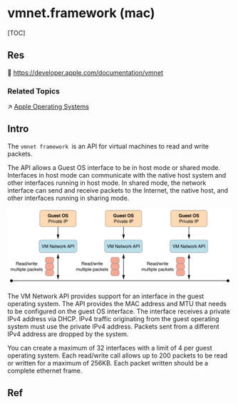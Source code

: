 # vmnet.framework (mac)

[TOC]



## Res
📂 https://developer.apple.com/documentation/vmnet


### Related Topics
↗ [Apple Operating Systems](../../../../../🥷🏼%20Operating%20System%20(Engineering%20Part)/Apple%20Operating%20Systems/Apple%20Operating%20Systems.md)



## Intro
The `vmnet framework `is an API for virtual machines to read and write packets.

The API allows a Guest OS interface to be in host mode or shared mode. Interfaces in host mode can communicate with the native host system and other interfaces running in host mode. In shared mode, the network interface can send and receive packets to the Internet, the native host, and other interfaces running in sharing mode.

![](../../../../../../../Assets/Pics/Pasted%20image%2020240321143939.png)

The VM Network API provides support for an interface in the guest operating system. The API provides the MAC address and MTU that needs to be configured on the guest OS interface. The interface receives a private IPv4 address via DHCP. IPv4 traffic originating from the guest operating system must use the private IPv4 address. Packets sent from a different IPv4 address are dropped by the system.

You can create a maximum of 32 interfaces with a limit of 4 per guest operating system. Each read/write call allows up to 200 packets to be read or written for a maximum of 256KB. Each packet written should be a complete ethernet frame.

## Ref
